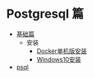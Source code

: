 # Postgresql 篇

* [基础篇](基础篇/README.md)
  + 安装
    - [Docker单机版安装](基础篇/安装/Docker单机版安装.md)
    - [Windows10安装](基础篇/安装/Windows10安装.md)
* [psql](psql/README.md)
